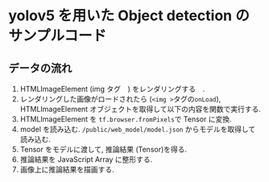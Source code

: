 # yolov5 を用いた Object detection のサンプルコード

## データの流れ

1. HTMLImageElement (img タグ　<img />) をレンダリングする　.
2. レンダリングした画像がロードされたら (`<img >`タグの`onLoad`), HTMLImageElement オブジェクトを取得して以下の内容を関数で実行する.
3. HTMLImageElement を `tf.browser.fromPixels`で Tensor に変換.
4. model を読み込む. `/public/web_model/model.json` からモデルを取得して読み込む.
5. Tensor をモデルに渡して, 推論結果 (Tensor)を得る.
6. 推論結果を JavaScript Array に整形する.
7. 画像上に推論結果を描画する.

